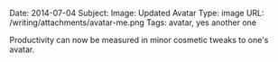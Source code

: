 Date:    2014-07-04
Subject: Image: Updated Avatar
Type:    image
URL:     /writing/attachments/avatar-me.png
Tags:    avatar, yes another one

Productivity can now be measured in minor cosmetic tweaks to one's avatar.

